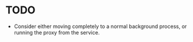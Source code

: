 # TODO

- Consider either moving completely to a normal background process, or running the proxy from the service.
